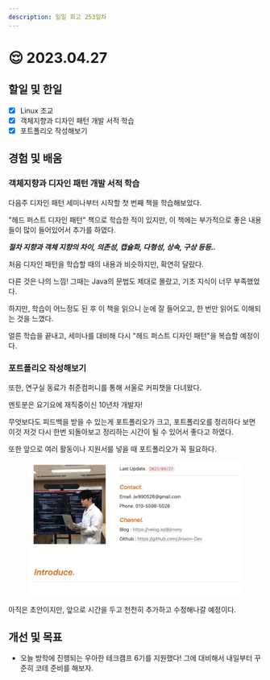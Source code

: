 ```yaml
---
description: 일일 회고 253일차
---
```


# 😌 2023.04.27

## 할일 및 한일&#x20;

* [x] Linux 조교&#x20;
* [x] 객체지향과 디자인 패턴 개발 서적 학습&#x20;
* [x] 포트폴리오 작성해보기&#x20;

## 경험 및 배움&#x20;

### 객체지향과 디자인 패턴 개발 서적 학습&#x20;

다음주 디자인 패턴 세미나부터 시작할 첫 번째 책을 학습해보았다.

"헤드 퍼스트 디자인 패턴" 책으로 학습한 적이 있지만, 이 책에는 부가적으로 좋은 내용들이 많이 들어있어서 추가를 하였다.

_**절차 지향과 객체 지향의 차이, 의존성, 캡슐화, 다형성, 상속, 구상 등등..**_

처음 디자인 패턴을 학습할 때의 내용과 비슷하지만, 확연히 달랐다.

다른 것은 나의 느낌! 그때는 Java의 문법도 제대로 몰랐고, 기초 지식이 너무 부족했었다.

하지만, 학습이 어느정도 된 후 이 책을 읽으니 눈에 잘 들어오고, 한 번만 읽어도 이해되는 것을 느꼈다.

얼른 학습을 끝내고, 세미나를 대비해 다시 "헤드 퍼스트 디자인 패턴"을 복습할 예정이다.

### 포트폴리오 작성해보기&#x20;

또한, 연구실 동료가 취준컴퍼니를 통해 서울로 커피챗을 다녀왔다.

멘토분은 요기요에 재직중이신 10년차 개발자!

무엇보다도 피드백을 받을 수 있는게 포트폴리오가 크고, 포트폴리오를 정리하다 보면 이것 저것 다시 한번 되돌아보고 정리하는 시간이 될 수 있어서 좋다고 하였다.

또한 앞으로 여러 활동이나 지원서를 넣을 때 포트폴리오가 꼭 필요하다.

<figure><img src="../.gitbook/assets/image (1) (1).png" alt=""><figcaption></figcaption></figure>

아직은 초안이지만, 앞으로 시간을 두고 천천히 추가하고 수정해나갈 예정이다.

## 개선 및 목표&#x20;

* 오늘 방학에 진행되는 우아한 테크캠프 6기를 지원했다! 그에 대비해서 내일부터 꾸준히 코테 준비를 해보자.&#x20;
